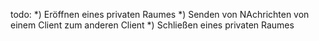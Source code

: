 todo:
*) Eröffnen eines privaten Raumes
*) Senden von NAchrichten von einem Client zum anderen Client
*) Schließen eines privaten Raumes
